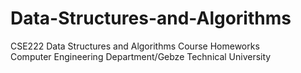 # Data-Structures-and-Algorithms

CSE222 Data Structures and Algorithms Course Homeworks <br />
Computer Engineering Department/Gebze Technical University 
